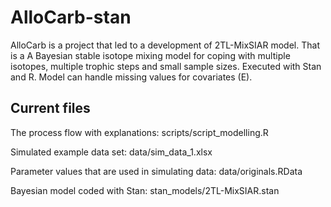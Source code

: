 # AlloCarb-stan
AlloCarb is a project that led to a development of 2TL-MixSIAR model.
That is a A Bayesian stable isotope mixing model for coping with multiple isotopes, multiple trophic steps and small sample sizes. Executed with Stan and R.
Model can handle missing values for covariates (E).

## Current files

The process flow with explanations: scripts/script_modelling.R

Simulated example data set: data/sim_data_1.xlsx

Parameter values that are used in simulating data: data/originals.RData

Bayesian model coded with Stan: stan_models/2TL-MixSIAR.stan


